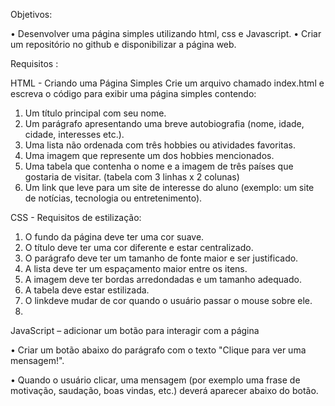  Objetivos:
 
• Desenvolver uma página simples utilizando html, css e Javascript.
• Criar um repositório no github e disponibilizar a página web.


Requisitos :

HTML - Criando uma Página Simples
Crie um arquivo chamado index.html e escreva o código para exibir uma página
simples contendo:

1. Um título principal com seu nome.
2. Um parágrafo apresentando uma breve autobiografia (nome, idade,
cidade, interesses etc.).
3. Uma lista não ordenada com três hobbies ou atividades favoritas.
4. Uma imagem que represente um dos hobbies mencionados.
5. Uma tabela que contenha o nome e a imagem de três países que
gostaria de visitar. (tabela com 3 linhas x 2 colunas)
6. Um link  que leve para um site de interesse do aluno (exemplo: um site
de notícias, tecnologia ou entretenimento).

CSS - Requisitos de estilização:

1. O fundo da página deve ter uma cor suave.
2. O título  deve ter uma cor diferente e estar centralizado.
3. O parágrafo  deve ter um tamanho de fonte maior e ser justificado.
4. A lista  deve ter um espaçamento maior entre os itens.
5. A imagem deve ter bordas arredondadas e um tamanho adequado.
6. A tabela deve estar estilizada.
7. O linkdeve mudar de cor quando o usuário passar o mouse sobre ele.
8. 
JavaScript – adicionar um botão para interagir com a página

• Criar um botão abaixo do parágrafo com o texto "Clique para ver uma
mensagem!".

• Quando o usuário clicar, uma mensagem (por exemplo uma frase de
motivação, saudação, boas vindas, etc.) deverá aparecer abaixo do botão.
